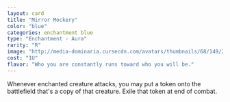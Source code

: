 ```yaml
---
layout: card
title: "Mirror Mockery"
color: "blue"
categories: enchantment blue
type: "Enchantment - Aura"
rarity: "R"
image: "http://media-dominaria.cursecdn.com/avatars/thumbnails/68/149/200/283/635614917800071237.png"
cost: "1U"
flavor: "Who you are constantly runs toward who you will be."
---
```


Whenever enchanted creature attacks, you may put a token onto the battlefield that's a copy of that creature.  Exile that token at end of combat.
